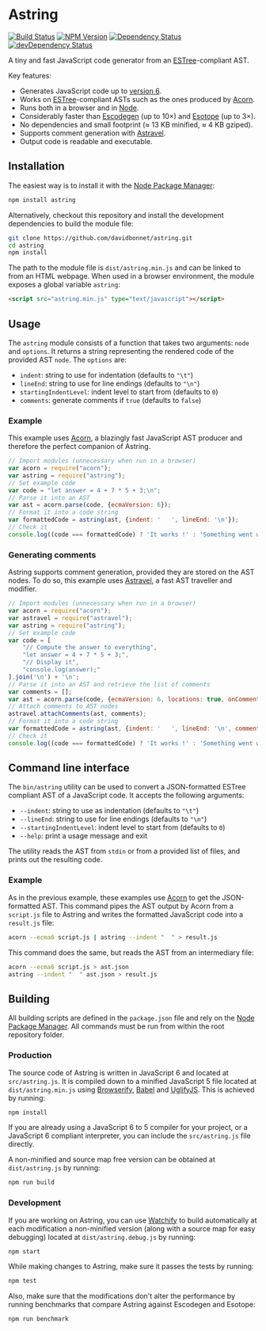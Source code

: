 # Astring

[![Build Status](https://travis-ci.org/davidbonnet/astring.svg?branch=master)](https://travis-ci.org/davidbonnet/astring)
[![NPM Version](https://img.shields.io/npm/v/astring.svg)](https://www.npmjs.org/package/astring)
[![Dependency Status](https://david-dm.org/davidbonnet/astring.svg)](https://david-dm.org/davidbonnet/astring)
[![devDependency Status](https://david-dm.org/davidbonnet/astring/dev-status.svg)](https://david-dm.org/davidbonnet/astring#info=devDependencies)

A tiny and fast JavaScript code generator from an [ESTree](https://github.com/estree/estree)-compliant AST.

Key features:

- Generates JavaScript code up to [version 6](http://www.ecma-international.org/ecma-262/6.0/index.html).
- Works on [ESTree](https://github.com/estree/estree)-compliant ASTs such as the ones produced by [Acorn](https://github.com/marijnh/acorn).
- Runs both in a browser and in [Node](http://nodejs.org).
- Considerably faster than [Escodegen](https://github.com/estools/escodegen) (up to 10×) and [Esotope](https://github.com/inikulin/esotope) (up to 3×).
- No dependencies and small footprint (≈ 13 KB minified, ≈ 4 KB gziped).
- Supports comment generation with [Astravel](https://github.com/davidbonnet/astravel).
- Output code is readable and executable.


## Installation

The easiest way is to install it with the [Node Package Manager](https://www.npmjs.com/package/astring):

```bash
npm install astring
```

Alternatively, checkout this repository and install the development dependencies to build the module file:

```bash
git clone https://github.com/davidbonnet/astring.git
cd astring
npm install
```

The path to the module file is `dist/astring.min.js` and can be linked to from an HTML webpage. When used in a browser environment, the module exposes a global variable `astring`:

```html
<script src="astring.min.js" type="text/javascript"></script>
```



## Usage

The `astring` module consists of a function that takes two arguments: `node` and `options`. It returns a string representing the rendered code of the provided AST `node`.
The `options` are:

- `indent`: string to use for indentation (defaults to `"\t"`)
- `lineEnd`: string to use for line endings (defaults to `"\n"`)
- `startingIndentLevel`: indent level to start from (defaults to `0`)
- `comments`: generate comments if `true` (defaults to `false`)

### Example

This example uses [Acorn](https://github.com/marijnh/acorn), a blazingly fast JavaScript AST producer and therefore the perfect companion of Astring.

```javascript
// Import modules (unnecessary when run in a browser)
var acorn = require("acorn");
var astring = require("astring");
// Set example code
var code = "let answer = 4 + 7 * 5 + 3;\n";
// Parse it into an AST
var ast = acorn.parse(code, {ecmaVersion: 6});
// Format it into a code string
var formattedCode = astring(ast, {indent: '   ', lineEnd: '\n'});
// Check it
console.log((code === formattedCode) ? 'It works !' : 'Something went wrong…');
```

### Generating comments

Astring supports comment generation, provided they are stored on the AST nodes. To do so, this example uses [Astravel](https://github.com/davidbonnet/astravel), a fast AST traveller and modifier.

```javascript
// Import modules (unnecessary when run in a browser)
var acorn = require("acorn");
var astravel = require("astravel");
var astring = require("astring");
// Set example code
var code = [
	"// Compute the answer to everything",
	"let answer = 4 + 7 * 5 + 3;",
	"// Display it",
	"console.log(answer);"
].join('\n') + '\n';
// Parse it into an AST and retrieve the list of comments
var comments = [];
var ast = acorn.parse(code, {ecmaVersion: 6, locations: true, onComment: comments});
// Attach comments to AST nodes
astravel.attachComments(ast, comments);
// Format it into a code string
var formattedCode = astring(ast, {indent: '   ', lineEnd: '\n', comments: true});
// Check it
console.log((code === formattedCode) ? 'It works !' : 'Something went wrong…');
```



## Command line interface

The `bin/astring` utility can be used to convert a JSON-formatted ESTree compliant AST of a JavaScript code. It accepts the following arguments:

- `--indent`: string to use as indentation (defaults to `"\t"`)
- `--lineEnd`: string to use for line endings (defaults to `"\n"`)
- `--startingIndentLevel`: indent level to start from (defaults to `0`)
- `--help`: print a usage message and exit

The utility reads the AST from `stdin` or from a provided list of files, and prints out the resulting code.

### Example

As in the previous example, these examples use [Acorn](https://github.com/marijnh/acorn) to get the JSON-formatted AST. This command pipes the AST output by Acorn from a `script.js` file to Astring and writes the formatted JavaScript code into a `result.js` file:

```bash
acorn --ecma6 script.js | astring --indent "  " > result.js
```

This command does the same, but reads the AST from an intermediary file:
```bash
acorn --ecma6 script.js > ast.json
astring --indent "  " ast.json > result.js
```



## Building

All building scripts are defined in the `package.json` file and rely on the [Node Package Manager](https://www.npmjs.com/). All commands must be run from within the root repository folder.

### Production

The source code of Astring is written in JavaScript 6 and located at `src/astring.js`. It is compiled down to a minified JavaScript 5 file located at `dist/astring.min.js` using [Browserify](http://browserify.org), [Babel](http://babeljs.io/) and [UglifyJS](https://github.com/mishoo/UglifyJS2). This is achieved by running:
```bash
npm install
```

If you are already using a JavaScript 6 to 5 compiler for your project, or a JavaScript 6 compliant interpreter, you can include the `src/astring.js` file directly.

A non-minified and source map free version can be obtained at `dist/astring.js` by running:
```bash
npm run build
```

### Development

If you are working on Astring, you can use [Watchify](https://github.com/substack/watchify) to build automatically at each modification a non-minified version (along with a source map for easy debugging) located at `dist/astring.debug.js` by running:
```bash
npm start
```

While making changes to Astring, make sure it passes the tests by running:
```bash
npm test
```

Also, make sure that the modifications don't alter the performance by running benchmarks that compare Astring against Escodegen and Esotope:

```bash
npm run benchmark
```


